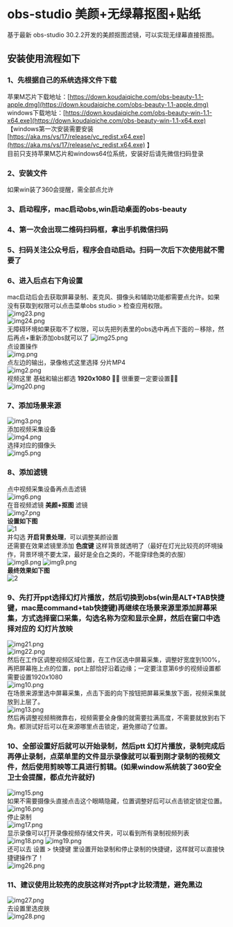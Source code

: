# obs-studio 美颜+无绿幕抠图+贴纸
基于最新 obs-studio 30.2.2开发的美颜抠图滤镜，可以实现无绿幕直接抠图。<br>

## 安装使用流程如下<br>
### 1、先根据自己的系统选择文件下载<br>
苹果M芯片下载地址：[https://down.koudaiqiche.com/obs-beauty-1.1-apple.dmg](https://down.koudaiqiche.com/obs-beauty-1.1-apple.dmg)<br>
windows下载地址：[https://down.koudaiqiche.com/obs-beauty-win-1.1-x64.exe](https://down.koudaiqiche.com/obs-beauty-win-1.1-x64.exe)<br>
【windows第一次安装需要安装 [https://aka.ms/vs/17/release/vc_redist.x64.exe](https://aka.ms/vs/17/release/vc_redist.x64.exe) 】<br>
目前只支持苹果M芯片和windows64位系统，安装好后请先微信扫码登录<br>
### 2、安装文件<br>
如果win装了360会提醒，需全部点允许<br>
### 3、启动程序，mac启动obs,win启动桌面的obs-beauty<br>
### 4、第一次会出现二维码扫码框，拿出手机微信扫码<br>
### 5、扫码关注公众号后，程序会自动启动。扫码一次后下次使用就不需要了<br>
### 6、进入后点右下角设置<br>
mac启动后会去获取屏幕录制、麦克风、摄像头和辅助功能都需要点允许。如果没有获取到权限可以点击菜单obs studio > 检查应用权限。<br>
![img23.png](assets/img23.png)<br>
![img24.png](assets/img24.png)<br>
无障碍环境如果获取不了权限，可以先把列表里的obs选中再点下面的－移除，然后再点+重新添加obs就可以了
![img25.png](assets/img25.png)<br>
点设置操作<br>
![img.png](assets/img.png)<br>
点左边的输出，录像格式这里选择 分片MP4<br>
![img2.png](assets/img2.png)<br>
视频这里 基础和输出都选 **1920x1080** 🌟🌟 很重要一定要设置🌟🌟<br>
![img20.png](assets/img20.png)<br>
### 7、添加场景来源<br>
![img3.png](assets/img3.png)<br>
添加视频采集设备<br>
![img4.png](assets/img4.png)<br>
选择对应的摄像头<br>
![img5.png](assets/img5.png)
### 8、添加滤镜<br>
点中视频采集设备再点击滤镜<br>
![img6.png](assets/img6.png)<br>
在音视频滤镜  **美颜+抠图** 滤镜<br>
![img7.png](assets/img7.png)<br>
**设置如下图**<br>
![1](assets/1.jpg)<br>
并勾选 **开启背景处理**，可以调整美颜设置<br>
还需要在效果滤镜里添加 **色度键**  这样背景就透明了（最好在灯光比较亮的环境操作，背景环境不要太深，最好是全白之类的，不能穿绿色类的衣服）<br>
![img8.png](assets/img8.png) ![img9.png](assets/img9.png)<br>
**最终效果如下图**<br>
![2](assets/2.jpg)<br>
### 9、先打开ppt选择幻灯片播放，然后切换到obs(win是ALT+TAB快捷键，mac是command+tab快捷键)再继续在场景来源里添加屏幕采集，方式选择窗口采集，勾选名称为空和显示全屏，然后在窗口中选择对应的 幻灯片放映<br>
![img21.png](assets/img21.png)<br>
![img22.png](assets/img22.png)<br>
然后在工作区调整视频区域位置，在工作区选中屏幕采集，调整好宽度到100%，再把屏幕拖上点的位置，ppt上部恰好沿着边缘；一定要注意第6步的视频设置都需要设置1920x1080<br>
![img10.png](assets/img10.png)<br>
在场景来源里选中屏幕采集，点击下面的向下按钮把屏幕采集放下面，视频采集就放到上层了。<br>
![img13.png](assets/img13.png)<br>
然后再调整视频稍微靠右，视频需要全身像的就需要拉满高度，不需要就放到右下角。都测试好后可以在来源哪里点击锁定，避免挪动了位置。<br>
### 10、全部设置好后就可以开始录制，然后ptt 幻灯片播放，录制完成后再停止录制，点菜单里的文件显示录像就可以看到刚才录制的视频文件，然后使用剪映等工具进行剪辑。(如果window系统装了360安全卫士会提醒，都点允许就好)<br>
![img15.png](assets/img15.png)<br>
如果不需要摄像头直接点击这个眼睛隐藏，位置调整好后可以点击锁定锁定位置。<br>
![img16.png](assets/img16.png)<br>
停止录制<br>
![img17.png](assets/img17.png)<br>
显示录像可以打开录像视频存储文件夹，可以看到所有录制视频列表<br>
![img18.png](assets/img18.png)
![img19.png](assets/img19.png)<br>
还可以去 设置 > 快捷键 里设置开始录制和停止录制的快捷键，这样就可以直接快捷键操作了！<br>
![img26.png](assets/img26.png)<br>
### 11、建议使用比较亮的皮肤这样对齐ppt才比较清楚，避免黑边<br>
![img27.png](assets/img27.png)<br>
去设置里选皮肤<br>
![img28.png](assets/img28.png)
<br>

